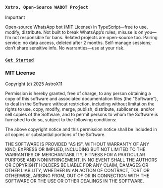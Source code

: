 ### `Xstro, Open-Source WABOT Project`

> [!IMPORTANT]  
> Open-source WhatsApp bot (MIT License) in TypeScript—free to use, modify, distribute. Not built to break WhatsApp’s rules; misuse is on you—I’m not responsible for bans. Related projects are open-source too. Pairing service: no data access, deleted after 2 months. Self-manage sessions; don’t share sensitive info. No warranties—use at your risk.

### [`Get Started`](https://xstro-web.vercel.app/)

### MIT License

Copyright (c) 2025 AstroX11

Permission is hereby granted, free of charge, to any person obtaining a copy
of this software and associated documentation files (the "Software"), to deal
in the Software without restriction, including without limitation the rights
to use, copy, modify, merge, publish, distribute, sublicense, and/or sell
copies of the Software, and to permit persons to whom the Software is
furnished to do so, subject to the following conditions:

The above copyright notice and this permission notice shall be included in all
copies or substantial portions of the Software.

THE SOFTWARE IS PROVIDED "AS IS", WITHOUT WARRANTY OF ANY KIND, EXPRESS OR
IMPLIED, INCLUDING BUT NOT LIMITED TO THE WARRANTIES OF MERCHANTABILITY,
FITNESS FOR A PARTICULAR PURPOSE AND NONINFRINGEMENT. IN NO EVENT SHALL THE
AUTHORS OR COPYRIGHT HOLDERS BE LIABLE FOR ANY CLAIM, DAMAGES OR OTHER
LIABILITY, WHETHER IN AN ACTION OF CONTRACT, TORT OR OTHERWISE, ARISING FROM,
OUT OF OR IN CONNECTION WITH THE SOFTWARE OR THE USE OR OTHER DEALINGS IN THE
SOFTWARE.
